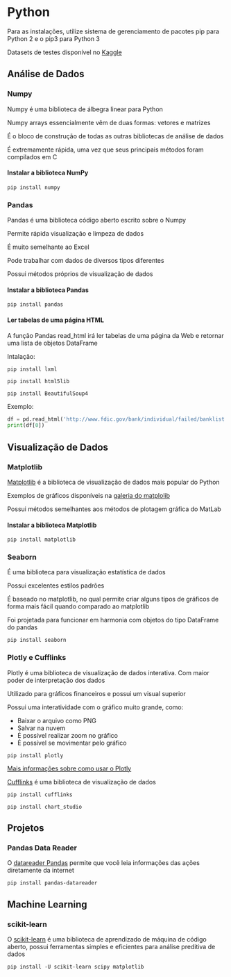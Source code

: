 # Python

Para as instalações, utilize sistema de gerenciamento de pacotes pip para Python 2 e o pip3 para Python 3

Datasets de testes disponível no [Kaggle](https://www.kaggle.com/datasets)

## Análise de Dados

### Numpy

Numpy é uma biblioteca de álbegra linear para Python

Numpy arrays essencialmente vêm de duas formas: vetores e matrizes

É o bloco de construção de todas as outras bibliotecas de análise de dados

É extremamente rápida, uma vez que seus principais métodos foram compilados em C

#### Instalar a biblioteca NumPy

`pip install numpy`

### Pandas

Pandas é uma biblioteca código aberto escrito sobre o Numpy

Permite rápida visualização e limpeza de dados

É muito semelhante ao Excel

Pode trabalhar com dados de diversos tipos diferentes

Possui métodos próprios de visualização de dados

#### Instalar a biblioteca Pandas

`pip install pandas`

#### Ler tabelas de uma página HTML

A função Pandas read_html irá ler tabelas de uma página da Web e retornar uma lista de objetos DataFrame

Intalação:

`pip install lxml`

`pip install html5lib`

`pip install BeautifulSoup4`

Exemplo:

```python
df = pd.read_html('http://www.fdic.gov/bank/individual/failed/banklist.html')
print(df[0])
```

## Visualização de Dados

### Matplotlib

[Matplotlib](https://matplotlib.org) é a biblioteca de visualização de dados mais popular do Python

Exemplos de gráficos disponíveis na [galeria do matplolib](https://matplotlib.org/gallery/index.html)

Possui métodos semelhantes aos métodos de plotagem gráfica do MatLab

#### Instalar a biblioteca Matplotlib

`pip install matplotlib`

### Seaborn

É uma biblioteca para visualização estatística de dados

Possui excelentes estilos padrões

É baseado no matplotlib, no qual permite criar alguns tipos de gráficos de forma mais fácil quando comparado ao matplotlib

Foi projetada para funcionar em harmonia com objetos do tipo DataFrame do pandas

`pip install seaborn`

### Plotly e Cufflinks

Plotly é uma biblioteca de visualização de dados interativa. Com maior poder de interpretação dos dados

Utilizado para gráficos financeiros e possui um visual superior

Possui uma interatividade com o gráfico muito grande, como:

- Baixar o arquivo como PNG
- Salvar na nuvem
- É possível realizar zoom no gráfico
- É possível se movimentar pelo gráfico

`pip install plotly`

[Mais informações sobre como usar o Plotly](https://plotly.com/python/)

[Cufflinks](https://github.com/santosjorge/cufflinks) é uma biblioteca de visualização de dados

`pip install cufflinks`

`pip install chart_studio`

## Projetos

### Pandas Data Reader

O [datareader Pandas](https://github.com/pydata/pandas-datareader) permite que você leia informações das ações diretamente da internet

`pip install pandas-datareader`

## Machine Learning

### scikit-learn

O [scikit-learn](https://scikit-learn.org/stable/) é uma biblioteca de aprendizado de máquina de código aberto, possui ferramentas simples e eficientes para análise preditiva de dados

`pip install -U scikit-learn scipy matplotlib`
